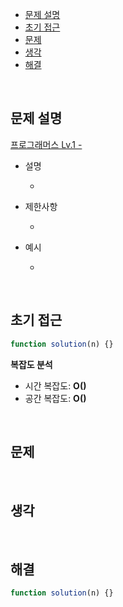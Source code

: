 - [문제 설명](#문제-설명)
- [초기 접근](#초기-접근)
- [문제](#문제)
- [생각](#생각)
- [해결](#해결)

<br>

## 문제 설명

[프로그래머스 Lv.1 - ]()

- 설명

  -

- 제한사항

  -

- 예시

  -

<br>

## 초기 접근

```javascript
function solution(n) {}
```

**복잡도 분석**

- 시간 복잡도: **O()**
- 공간 복잡도: **O()**

<br>

## 문제

<br>

## 생각

<br>

## 해결

```javascript
function solution(n) {}
```
